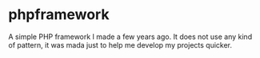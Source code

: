 # phpframework

A simple PHP framework I made a few years ago. It does not use any kind of pattern, it was mada just to help me develop my projects quicker. 
